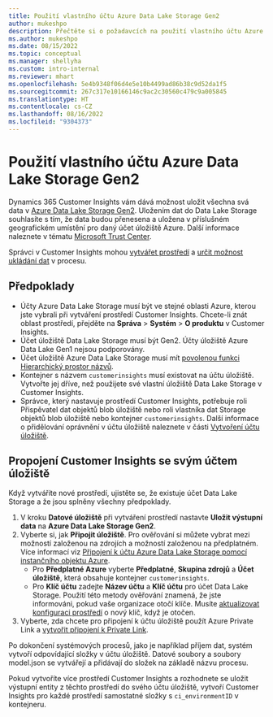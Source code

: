 ```yaml
---
title: Použití vlastního účtu Azure Data Lake Storage Gen2
author: mukeshpo
description: Přečtěte si o požadavcích na použití vlastního účtu Azure Data Lake Storage pro ukládání dat Customer Insights.
ms.author: mukeshpo
ms.date: 08/15/2022
ms.topic: conceptual
ms.manager: shellyha
ms.custom: intro-internal
ms.reviewer: mhart
ms.openlocfilehash: 5e4b9348f06d4e5e10b4499ad86b38c9d52da1f5
ms.sourcegitcommit: 267c317e10166146c9ac2c30560c479c9a005845
ms.translationtype: HT
ms.contentlocale: cs-CZ
ms.lasthandoff: 08/16/2022
ms.locfileid: "9304373"
---
```

# <a name="use-your-own-azure-data-lake-storage-gen2-account"></a>Použití vlastního účtu Azure Data Lake Storage Gen2

Dynamics 365 Customer Insights vám dává možnost uložit všechna svá data v [Azure Data Lake Storage Gen2](/azure/storage/blobs/data-lake-storage-introduction). Uložením dat do Data Lake Storage souhlasíte s tím, že data budou přenesena a uložena v příslušném geografickém umístění pro daný účet úložiště Azure. Další informace naleznete v tématu [Microsoft Trust Center](https://www.microsoft.com/trust-center).

Správci v Customer Insights mohou [vytvářet prostředí](create-environment.md) a [určit možnost ukládání dat](create-environment.md#step-2-configure-data-storage) v procesu.

## <a name="prerequisites"></a>Předpoklady

- Účty Azure Data Lake Storage musí být ve stejné oblasti Azure, kterou jste vybrali při vytváření prostředí Customer Insights. Chcete-li znát oblast prostředí, přejděte na **Správa** > **Systém** > **O produktu** v Customer Insights.
- Účet úložiště Data Lake Storage musí být Gen2. Účty úložiště Azure Data Lake Gen1 nejsou podporovány.
- Účet úložiště Azure Data Lake Storage musí mít [povolenou funkci Hierarchický prostor názvů](/azure/storage/blobs/data-lake-storage-namespace).
- Kontejner s názvem `customerinsights` musí existovat na účtu úložiště. Vytvořte jej dříve, než použijete své vlastní úložiště Data Lake Storage v Customer Insights.
- Správce, který nastavuje prostředí Customer Insights, potřebuje roli Přispěvatel dat objektů blob úložiště nebo roli vlastníka dat Storage objektů blob úložiště nebo kontejner `customerinsights`. Další informace o přidělování oprávnění v účtu úložiště naleznete v části [Vytvoření účtu úložiště](/azure/storage/common/storage-account-create?toc=%2Fazure%2Fstorage%2Fblobs%2Ftoc.json&tabs=azure-portal).

## <a name="connect-customer-insights-with-your-storage-account"></a>Propojení Customer Insights se svým účtem úložiště

Když vytváříte nové prostředí, ujistěte se, že existuje účet Data Lake Storage a že jsou splněny všechny předpoklady.

1. V kroku **Datové úložiště** při vytváření prostředí nastavte **Uložit výstupní data** na **Azure Data Lake Storage Gen2**.
1. Vyberte si, jak **Připojit úložiště**. Pro ověřování si můžete vybrat mezi možností založenou na zdrojích a možností založenou na předplatném. Více informací viz [Připojení k účtu Azure Data Lake Storage pomocí instančního objektu Azure](connect-service-principal.md).
   - Pro **Předplatné Azure** vyberte **Předplatné**, **Skupina zdrojů** a **Účet úložiště**, která obsahuje kontejner `customerinsights`.
   - Pro **Klíč účtu** zadejte **Název účtu** a **Klíč účtu** pro účet Data Lake Storage. Použití této metody ověřování znamená, že jste informováni, pokud vaše organizace otočí klíče. Musíte [aktualizovat konfiguraci prostředí](manage-environments.md#edit-an-existing-environment) o nový klíč, když je otočen.
1. Vyberte, zda chcete pro připojení k účtu úložiště použít Azure Private Link a [vytvořit připojení k Private Link](security-overview.md#set-up-an-azure-private-link).

Po dokončení systémových procesů, jako je například příjem dat, systém vytvoří odpovídající složky v účtu úložiště. Datové soubory a soubory model.json se vytvářejí a přidávají do složek na základě názvu procesu.

Pokud vytvoříte více prostředí Customer Insights a rozhodnete se uložit výstupní entity z těchto prostředí do svého účtu úložiště, vytvoří Customer Insights pro každé prostředí samostatné složky s `ci_environmentID` v kontejneru.
